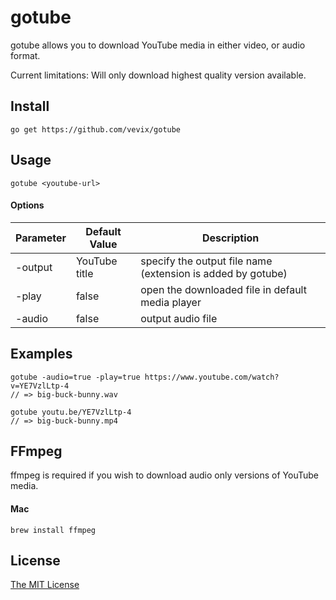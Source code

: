 # gotube

gotube allows you to download YouTube media in either video, or audio format.

Current limitations: Will only download highest quality version available.

## Install

```
go get https://github.com/vevix/gotube
```

## Usage

```
gotube <youtube-url>
```

#### Options

| Parameter | Default Value | Description |
|-----------|---------------|-------------|
| -output   | YouTube title | specify the output file name (extension is added by gotube) |
| -play     | false         | open the downloaded file in default media player |
| -audio    | false         | output audio file |

## Examples

```
gotube -audio=true -play=true https://www.youtube.com/watch?v=YE7VzlLtp-4
// => big-buck-bunny.wav

gotube youtu.be/YE7VzlLtp-4
// => big-buck-bunny.mp4
```

## FFmpeg

ffmpeg is required if you wish to download audio only versions of YouTube media.

#### Mac

`brew install ffmpeg`

## License

[The MIT License](https://github.com/vevix/gotube/blob/master/LICENSE.md)
